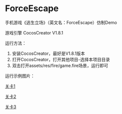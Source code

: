 # ForceEscape

手机游戏《逃生立场》（英文名：ForceEscape）仿制Demo

游戏引擎 CocosCreator V1.8.1

运行方法：
1. 安装CocosCreator，最好是V1.8.1版本
2. 打开CocosCreator，打开其他项目-选择本项目目录
3. 双击打开assets/res/fire/game.fire场景，运行即可

运行示例图片：

[关卡1](https://img.wenhairu.com/image/NhJQA)

[关卡2](https://img.wenhairu.com/image/NhDAG)

[关卡3](https://img.wenhairu.com/image/NhKeT)
